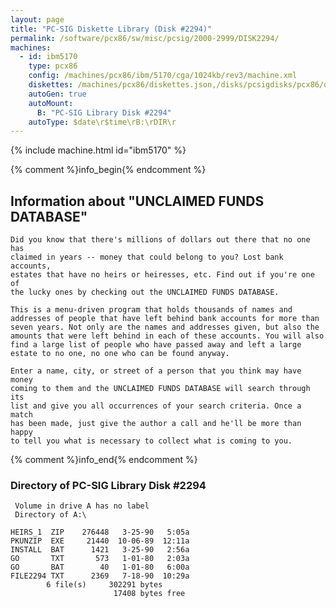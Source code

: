 ```yaml
---
layout: page
title: "PC-SIG Diskette Library (Disk #2294)"
permalink: /software/pcx86/sw/misc/pcsig/2000-2999/DISK2294/
machines:
  - id: ibm5170
    type: pcx86
    config: /machines/pcx86/ibm/5170/cga/1024kb/rev3/machine.xml
    diskettes: /machines/pcx86/diskettes.json,/disks/pcsigdisks/pcx86/diskettes.json
    autoGen: true
    autoMount:
      B: "PC-SIG Library Disk #2294"
    autoType: $date\r$time\rB:\rDIR\r
---
```


{% include machine.html id="ibm5170" %}

{% comment %}info_begin{% endcomment %}

## Information about "UNCLAIMED FUNDS DATABASE"

    Did you know that there's millions of dollars out there that no one has
    claimed in years -- money that could belong to you? Lost bank accounts,
    estates that have no heirs or heiresses, etc. Find out if you're one of
    the lucky ones by checking out the UNCLAIMED FUNDS DATABASE.
    
    This is a menu-driven program that holds thousands of names and
    addresses of people that have left behind bank accounts for more than
    seven years. Not only are the names and addresses given, but also the
    amounts that were left behind in each of these accounts. You will also
    find a large list of people who have passed away and left a large
    estate to no one, no one who can be found anyway.
    
    Enter a name, city, or street of a person that you think may have money
    coming to them and the UNCLAIMED FUNDS DATABASE will search through its
    list and give you all occurrences of your search criteria. Once a match
    has been made, just give the author a call and he'll be more than happy
    to tell you what is necessary to collect what is coming to you.
{% comment %}info_end{% endcomment %}


### Directory of PC-SIG Library Disk #2294

     Volume in drive A has no label
     Directory of A:\

    HEIRS_1  ZIP    276448   3-25-90   5:05a
    PKUNZIP  EXE     21440  10-06-89  12:11a
    INSTALL  BAT      1421   3-25-90   2:56a
    GO       TXT       573   1-01-80   2:03a
    GO       BAT        40   1-01-80   6:00a
    FILE2294 TXT      2369   7-18-90  10:29a
            6 file(s)     302291 bytes
                           17408 bytes free
